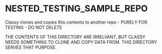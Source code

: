 # NESTED_TESTING_SAMPLE_REPO
Classy clones and copies this contents to another repo - PURELY FOR TESTING - DO NOT DELETE

THE CONTENTS OF THIS DIRECTORY ARE IRRELVANT, BUT CLASSY NEEDS SOMETHING TO CLONE AND COPY DATA FROM. THIS DIRECTORY SERVES THAT PURPOSE.

